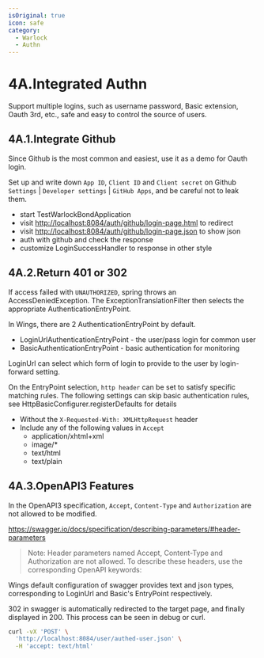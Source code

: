 ```yaml
---
isOriginal: true
icon: safe
category:
  - Warlock
  - Authn
---
```


# 4A.Integrated Authn

Support multiple logins, such as username password, Basic extension, Oauth 3rd, etc.,
safe and easy to control the source of users.

## 4A.1.Integrate Github

Since Github is the most common and easiest, use it as a demo for Oauth login.

Set up and write down `App ID`, `Client ID` and `Client secret` on Github
`Settings` | `Developer settings` | `GitHub Apps`, and be careful not to leak them.

* start TestWarlockBondApplication
* visit <http://localhost:8084/auth/github/login-page.html> to redirect
* visit <http://localhost:8084/auth/github/login-page.json> to show json
* auth with github and check the response
* customize LoginSuccessHandler to response in other style

## 4A.2.Return 401 or 302

If access failed with `UNAUTHORIZED`, spring throws an AccessDeniedException.
The ExceptionTranslationFilter then selects the appropriate AuthenticationEntryPoint.

In Wings, there are 2 AuthenticationEntryPoint by default.

* LoginUrlAuthenticationEntryPoint - the user/pass login for common user
* BasicAuthenticationEntryPoint - basic authentication for monitoring

LoginUrl can select which form of login to provide to the user by login-forward setting.

On the EntryPoint selection, `http header` can be set to satisfy specific matching rules.
The following settings can skip basic authentication rules, see HttpBasicConfigurer.registerDefaults for details

* Without the `X-Requested-With: XMLHttpRequest` header
* Include any of the following values in `Accept`
  - application/xhtml+xml
  - image/*
  - text/html
  - text/plain

## 4A.3.OpenAPI3 Features

In the OpenAPI3 specification, `Accept`, `Content-Type` and `Authorization` are not allowed to be modified.

<https://swagger.io/docs/specification/describing-parameters/#header-parameters>

> Note: Header parameters named Accept, Content-Type and Authorization
> are not allowed. To describe these headers, use the corresponding OpenAPI keywords:

Wings default configuration of swagger provides text and json types,
corresponding to LoginUrl and Basic's EntryPoint respectively.

302 in swagger is automatically redirected to the target page,
and finally displayed in 200. This process can be seen in debug or curl.

```bash
curl -vX 'POST' \
  'http://localhost:8084/user/authed-user.json' \
  -H 'accept: text/html'
```
